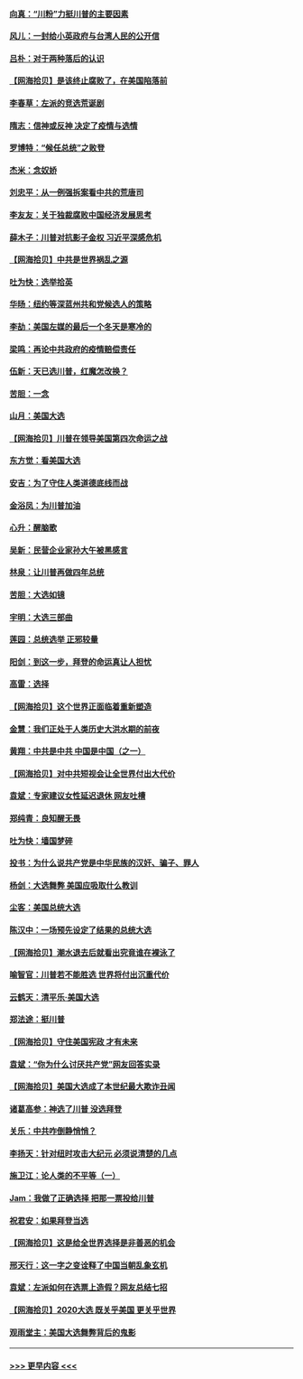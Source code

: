 #### [向真：“川粉”力挺川普的主要因素](../pages/nsc993/n12560774.md?t=11192302) 
#### [风儿：一封给小英政府与台湾人民的公开信](../pages/nsc993/n12560581.md?t=11192302) 
#### [吕朴：对于两种落后的认识](../pages/nsc993/n12560492.md?t=11192302) 
#### [【网海拾贝】是该终止腐败了，在美国陷落前](../pages/nsc993/n12559936.md?t=11192302) 
#### [李春草：左派的竞选荒诞剧](../pages/nsc993/n12558380.md?t=11192302) 
#### [隋志：信神或反神 决定了疫情与选情](../pages/nsc993/n12558255.md?t=11192302) 
#### [罗博特：“候任总统”之败登](../pages/nsc993/n12558189.md?t=11192302) 
#### [杰米：念奴娇](../pages/nsc993/n12558174.md?t=11192302) 
#### [刘忠平：从一例强拆案看中共的荒唐司](../pages/nsc993/n12558036.md?t=11192302) 
#### [李友友：关于独裁腐败中国经济发展思考](../pages/nsc993/n12558004.md?t=11192302) 
#### [薛木子：川普对抗影子金权 习近平深感危机](../pages/nsc993/n12557342.md?t=11192302) 
#### [【网海拾贝】中共是世界祸乱之源](../pages/nsc993/n12555353.md?t=11192302) 
#### [吐为快：选举拾英](../pages/nsc993/n12555041.md?t=11192302) 
#### [华旸：纽约等深蓝州共和党候选人的策略](../pages/nsc993/n12554309.md?t=11192302) 
#### [李劼：美国左媒的最后一个冬天是寒冷的](../pages/nsc993/n12552947.md?t=11192302) 
#### [梁鸣：再论中共政府的疫情赔偿责任](../pages/nsc993/n12553012.md?t=11192302) 
#### [伍新：天已选川普，红魔怎改换？](../pages/nsc993/n12552970.md?t=11192302) 
#### [苦胆：一念](../pages/nsc993/n12552957.md?t=11192302) 
#### [山月：美国大选](../pages/nsc993/n12552446.md?t=11192302) 
#### [【网海拾贝】川普在领导美国第四次命运之战](../pages/nsc993/n12551973.md?t=11192302) 
#### [东方觉：看美国大选](../pages/nsc993/n12551647.md?t=11192302) 
#### [安吉：为了守住人类道德底线而战](../pages/nsc993/n12551111.md?t=11192302) 
#### [金浴凤：为川普加油](../pages/nsc993/n12551085.md?t=11192302) 
#### [心升：醒脑歌](../pages/nsc993/n12550984.md?t=11192302) 
#### [吴新：民营企业家孙大午被黑感言](../pages/nsc993/n12550656.md?t=11192302) 
#### [林泉：让川普再做四年总统](../pages/nsc993/n12550640.md?t=11192302) 
#### [苦胆：大选如镜](../pages/nsc993/n12550630.md?t=11192302) 
#### [宇明：大选三部曲](../pages/nsc993/n12550603.md?t=11192302) 
#### [莲园：总统选举 正邪较量](../pages/nsc993/n12550594.md?t=11192302) 
#### [阳剑：到这一步，拜登的命运真让人担忧](../pages/nsc993/n12549093.md?t=11192302) 
#### [高雷：选择](../pages/nsc993/n12549087.md?t=11192302) 
#### [【网海拾贝】这个世界正面临着重新塑造](../pages/nsc993/n12548326.md?t=11192302) 
#### [金慧：我们正处于人类历史大洪水期的前夜](../pages/nsc993/n12547914.md?t=11192302) 
#### [黄翔：中共是中共 中国是中国（之一）](../pages/nsc993/n12547576.md?t=11192302) 
#### [【网海拾贝】对中共短视会让全世界付出大代价](../pages/nsc993/n12546043.md?t=11192302) 
#### [袁斌：专家建议女性延迟退休 网友吐槽](../pages/nsc993/n12545424.md?t=11192302) 
#### [郑纯青：良知醒无畏](../pages/nsc993/n12545394.md?t=11192302) 
#### [吐为快：墙国梦碎](../pages/nsc993/n12545309.md?t=11192302) 
#### [投书：为什么说共产党是中华民族的汉奸、骗子、罪人](../pages/nsc993/n12545089.md?t=11192302) 
#### [杨剑：大选舞弊 美国应吸取什么教训](../pages/nsc993/n12543937.md?t=11192302) 
#### [尘客：美国总统大选](../pages/nsc993/n12543828.md?t=11192302) 
#### [陈汉中：一场预先设定了结果的总统大选](../pages/nsc993/n12543564.md?t=11192302) 
#### [【网海拾贝】潮水退去后就看出究竟谁在裸泳了](../pages/nsc993/n12543321.md?t=11192302) 
#### [喻智官：川普若不能胜选 世界将付出沉重代价](../pages/nsc993/n12541352.md?t=11192302) 
#### [云鹤天：清平乐‧美国大选](../pages/nsc993/n12540916.md?t=11192302) 
#### [郑法途：挺川普](../pages/nsc993/n12540898.md?t=11192302) 
#### [【网海拾贝】守住美国宪政 才有未来](../pages/nsc993/n12540423.md?t=11192302) 
#### [袁斌：“你为什么讨厌共产党”网友回答实录](../pages/nsc993/n12540208.md?t=11192302) 
#### [【网海拾贝】美国大选成了本世纪最大欺诈丑闻](../pages/nsc993/n12538029.md?t=11192302) 
#### [诸葛高参：神选了川普 没选拜登](../pages/nsc993/n12537664.md?t=11192302) 
#### [关乐：中共咋倒静悄悄？](../pages/nsc993/n12537615.md?t=11192302) 
#### [李扬天：针对纽时攻击大纪元 必须说清楚的几点](../pages/nsc993/n12536001.md?t=11192302) 
#### [施卫江：论人类的不平等（一）](../pages/nsc993/n12535700.md?t=11192302) 
#### [Jam：我做了正确选择 把那一票投给川普](../pages/nsc993/n12535743.md?t=11192302) 
#### [祝君安：如果拜登当选](../pages/nsc993/n12535726.md?t=11192302) 
#### [【网海拾贝】这是给全世界选择是非善恶的机会](../pages/nsc993/n12535061.md?t=11192302) 
#### [邢天行：这一字之变诠释了中国当朝乱象玄机](../pages/nsc993/n12533446.md?t=11192302) 
#### [袁斌：左派如何在选票上造假？网友总结七招](../pages/nsc993/n12533180.md?t=11192302) 
#### [【网海拾贝】2020大选 既关乎美国 更关乎世界](../pages/nsc993/n12533161.md?t=11192302) 
#### [观雨堂主：美国大选舞弊背后的鬼影](../pages/nsc993/n12533153.md?t=11192302) 

----
#### [ >>> 更早内容 <<< ](../indexes/nsc993-earlier.md)
